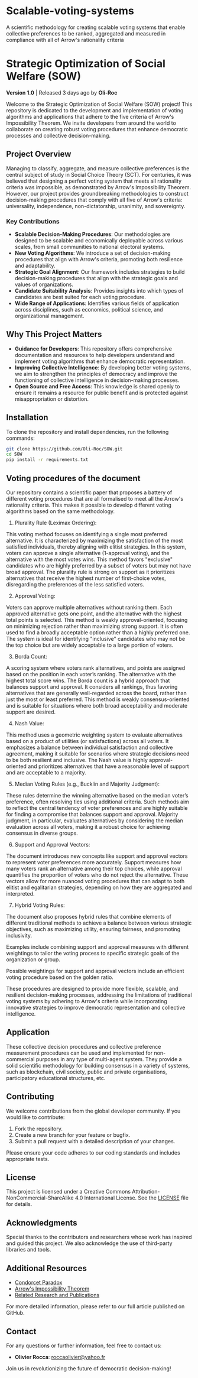 # Scalable-voting-systems

A scientific methodology for creating scalable voting systems that enable collective preferences to be ranked, aggregated and measured in compliance with all of Arrow's rationality criteria

# Strategic Optimization of Social Welfare (SOW)

**Version 1.0** | Released 3 days ago by **Oli-Roc**

Welcome to the Strategic Optimization of Social Welfare (SOW) project! This repository is dedicated to the development and implementation of voting algorithms and applications that adhere to the five criteria of Arrow's Impossibility Theorem. We invite developers from around the world to collaborate on creating robust voting procedures that enhance democratic processes and collective decision-making.

## Project Overview

Managing to classify, aggregate, and measure collective preferences is the central subject of study in Social Choice Theory (SCT). For centuries, it was believed that designing a perfect voting system that meets all rationality criteria was impossible, as demonstrated by Arrow's Impossibility Theorem. However, our project provides groundbreaking methodologies to construct decision-making procedures that comply with all five of Arrow's criteria: universality, independence, non-dictatorship, unanimity, and sovereignty.

### Key Contributions

- **Scalable Decision-Making Procedures**: Our methodologies are designed to be scalable and economically deployable across various scales, from small communities to national electoral systems.
- **New Voting Algorithms**: We introduce a set of decision-making procedures that align with Arrow's criteria, promoting both resilience and adaptability.
- **Strategic Goal Alignment**: Our framework includes strategies to build decision-making procedures that align with the strategic goals and values of organizations.
- **Candidate Suitability Analysis**: Provides insights into which types of candidates are best suited for each voting procedure.
- **Wide Range of Applications**: Identifies various fields of application across disciplines, such as economics, political science, and organizational management.

## Why This Project Matters

- **Guidance for Developers**: This repository offers comprehensive documentation and resources to help developers understand and implement voting algorithms that enhance democratic representation.
- **Improving Collective Intelligence**: By developing better voting systems, we aim to strengthen the principles of democracy and improve the functioning of collective intelligence in decision-making processes.
- **Open Source and Free Access**: This knowledge is shared openly to ensure it remains a resource for public benefit and is protected against misappropriation or distortion.

## Installation

To clone the repository and install dependencies, run the following commands:

```bash
git clone https://github.com/Oli-Roc/SOW.git
cd SOW
pip install -r requirements.txt
```

## Voting procedures of the document

Our repository contains a scientific paper that proposes a battery of different voting procedures that are all formalised to meet all the Arrow's rationality criteria. 
This makes it possible to develop different voting algorithms based on the same methodology. 

1. Plurality Rule (Leximax Ordering):

This voting method focuses on identifying a single most preferred alternative. It is characterized by maximizing the satisfaction of the most satisfied individuals, thereby aligning with elitist strategies.
In this system, voters can approve a single alternative (1-approval voting), and the alternative with the most votes wins. This method favors "exclusive" candidates who are highly preferred by a subset of voters but may not have broad approval.
The plurality rule is strong on support as it prioritizes alternatives that receive the highest number of first-choice votes, disregarding the preferences of the less satisfied voters.

2. Approval Voting:

Voters can approve multiple alternatives without ranking them. Each approved alternative gets one point, and the alternative with the highest total points is selected.
This method is weakly approval-oriented, focusing on minimizing rejection rather than maximizing strong support. It is often used to find a broadly acceptable option rather than a highly preferred one.
The system is ideal for identifying "inclusive" candidates who may not be the top choice but are widely acceptable to a large portion of voters.

3. Borda Count:

A scoring system where voters rank alternatives, and points are assigned based on the position in each voter’s ranking. The alternative with the highest total score wins.
The Borda count is a hybrid approach that balances support and approval. It considers all rankings, thus favoring alternatives that are generally well-regarded across the board, rather than just the most or least preferred.
This method is weakly consensus-oriented and is suitable for situations where both broad acceptability and moderate support are desired.

4. Nash Value:

This method uses a geometric weighting system to evaluate alternatives based on a product of utilities (or satisfactions) across all voters.
It emphasizes a balance between individual satisfaction and collective agreement, making it suitable for scenarios where strategic decisions need to be both resilient and inclusive.
The Nash value is highly approval-oriented and prioritizes alternatives that have a reasonable level of support and are acceptable to a majority.

5. Median Voting Rules (e.g., Bucklin and Majority Judgment):

These rules determine the winning alternative based on the median voter’s preference, often resolving ties using additional criteria.
Such methods aim to reflect the central tendency of voter preferences and are highly suitable for finding a compromise that balances support and approval.
Majority judgment, in particular, evaluates alternatives by considering the median evaluation across all voters, making it a robust choice for achieving consensus in diverse groups.

6. Support and Approval Vectors:

The document introduces new concepts like support and approval vectors to represent voter preferences more accurately. Support measures how many voters rank an alternative among their top choices, while approval quantifies the proportion of voters who do not reject the alternative.
These vectors allow for more nuanced voting procedures that can adapt to both elitist and egalitarian strategies, depending on how they are aggregated and interpreted.

7. Hybrid Voting Rules:

The document also proposes hybrid rules that combine elements of different traditional methods to achieve a balance between various strategic objectives, such as maximizing utility, ensuring fairness, and promoting inclusivity.

Examples include combining support and approval measures with different weightings to tailor the voting process to specific strategic goals of the organization or group. 

Possible weightings for support and approval vectors include an efficient voting procedure based on the golden ratio.

These procedures are designed to provide more flexible, scalable, and resilient decision-making processes, addressing the limitations of traditional voting systems by adhering to Arrow's criteria while incorporating innovative strategies to improve democratic representation and collective intelligence.

## Application

These collective decision procedures and collective preference measurement procedures can be used and implemented for non-commercial purposes in any type of multi-agent system. They provide a solid scientific methodology for building consensus in a variety of systems, such as blockchain, civil society, public and private organisations, participatory educational structures, etc.

## Contributing

We welcome contributions from the global developer community. If you would like to contribute:

1. Fork the repository.
2. Create a new branch for your feature or bugfix.
3. Submit a pull request with a detailed description of your changes.

Please ensure your code adheres to our coding standards and includes appropriate tests.

## License

This project is licensed under a Creative Commons Attribution-NonCommercial-ShareAlike 4.0 International License. See the [LICENSE](LICENSE) file for details.

## Acknowledgments

Special thanks to the contributors and researchers whose work has inspired and guided this project. We also acknowledge the use of third-party libraries and tools.

## Additional Resources

- [Condorcet Paradox](https://en.wikipedia.org/wiki/Condorcet_paradox)
- [Arrow's Impossibility Theorem](https://en.wikipedia.org/wiki/Arrow%27s_impossibility_theorem)
- [Related Research and Publications](https://www.iddri.org/sites/default/files/import/publications/an_0804.collectivepreferences.pdf)

For more detailed information, please refer to our full article published on GitHub.

## Contact

For any questions or further information, feel free to contact us:

- **Olivier Rocca**: roccaolivier@yahoo.fr

Join us in revolutionizing the future of democratic decision-making!

